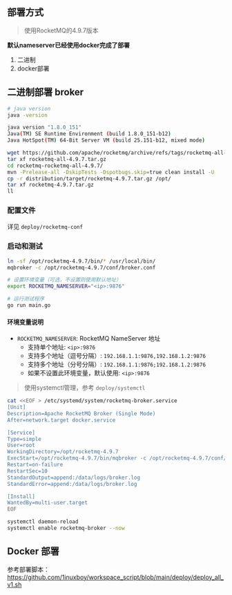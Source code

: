 ## 部署方式

> 使用RocketMQ的4.9.7版本

**默认nameserver已经使用docker完成了部署**

1. 二进制
2. docker部署

## 二进制部署 broker

```bash
# java version
java -version 

java version "1.8.0_151"
Java(TM) SE Runtime Environment (build 1.8.0_151-b12)
Java HotSpot(TM) 64-Bit Server VM (build 25.151-b12, mixed mode)

wget https://github.com/apache/rocketmq/archive/refs/tags/rocketmq-all-4.9.7.tar.gz
tar xf rocketmq-all-4.9.7.tar.gz
cd rocketmq-rocketmq-all-4.9.7/
mvn -Prelease-all -DskipTests -Dspotbugs.skip=true clean install -U
cp -r distribution/target/rocketmq-4.9.7.tar.gz /opt/
tar xf rocketmq-4.9.7.tar.gz
ll
```

### 配置文件

详见 `deploy/rocketmq-conf`

### 启动和测试

```bash
ln -sf /opt/rocketmq-4.9.7/bin/* /usr/local/bin/
mqbroker -c /opt/rocketmq-4.9.7/conf/broker.conf 

# 设置环境变量（可选，不设置则使用默认地址）
export ROCKETMQ_NAMESERVER="<ip>:9876"

# 运行测试程序
go run main.go
```

#### 环境变量说明

- `ROCKETMQ_NAMESERVER`: RocketMQ NameServer 地址
  - 支持单个地址: `<ip>:9876`
  - 支持多个地址（逗号分隔）: `192.168.1.1:9876,192.168.1.2:9876`
  - 支持多个地址（分号分隔）: `192.168.1.1:9876;192.168.1.2:9876`
  - 如果不设置此环境变量，默认使用: `<ip>:9876`

> 使用systemctl管理，参考 `deploy/systemctl`

```bash
cat <<EOF > /etc/systemd/system/rocketmq-broker.service
[Unit]
Description=Apache RocketMQ Broker (Single Mode)
After=network.target docker.service

[Service]
Type=simple
User=root
WorkingDirectory=/opt/rocketmq-4.9.7
ExecStart=/opt/rocketmq-4.9.7/bin/mqbroker -c /opt/rocketmq-4.9.7/conf/broker.conf
Restart=on-failure
RestartSec=10
StandardOutput=append:/data/logs/broker.log
StandardError=append:/data/logs/broker.log

[Install]
WantedBy=multi-user.target
EOF

systemctl daemon-reload
systemctl enable rocketmq-broker --now
```

## Docker 部署

参考部署脚本：https://github.com/1inuxboy/workspace_script/blob/main/deploy/deploy_all_v1.sh